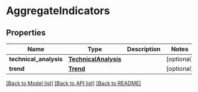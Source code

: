 # AggregateIndicators

## Properties
Name | Type | Description | Notes
------------ | ------------- | ------------- | -------------
**technical_analysis** | [**TechnicalAnalysis**](TechnicalAnalysis.md) |  | [optional] 
**trend** | [**Trend**](Trend.md) |  | [optional] 

[[Back to Model list]](../README.md#documentation-for-models) [[Back to API list]](../README.md#documentation-for-api-endpoints) [[Back to README]](../README.md)


